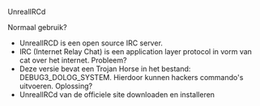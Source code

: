 UnrealIRCd

Normaal gebruik?
  - UnrealIRCD is een open source IRC server. 
  - IRC (Internet Relay Chat) is een application layer protocol in vorm van cat over het internet.
Probleem?
  - Deze versie bevat een Trojan Horse in het bestand: DEBUG3_DOLOG_SYSTEM. Hierdoor kunnen hackers commando's uitvoeren.
Oplossing?
  - UnrealIRCd van de officiele site downloaden en installeren
